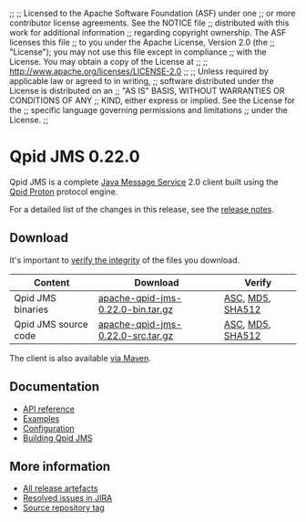 ;;
;; Licensed to the Apache Software Foundation (ASF) under one
;; or more contributor license agreements.  See the NOTICE file
;; distributed with this work for additional information
;; regarding copyright ownership.  The ASF licenses this file
;; to you under the Apache License, Version 2.0 (the
;; "License"); you may not use this file except in compliance
;; with the License.  You may obtain a copy of the License at
;; 
;;   http://www.apache.org/licenses/LICENSE-2.0
;; 
;; Unless required by applicable law or agreed to in writing,
;; software distributed under the License is distributed on an
;; "AS IS" BASIS, WITHOUT WARRANTIES OR CONDITIONS OF ANY
;; KIND, either express or implied.  See the License for the
;; specific language governing permissions and limitations
;; under the License.
;;

# Qpid JMS 0.22.0

Qpid JMS is a complete [Java Message Service][jms] 2.0 client built
using the [Qpid Proton]({{site_url}}/proton/index.html) protocol engine.

For a detailed list of the changes in this release, see the [release
notes](release-notes.html).

[jms]: http://en.wikipedia.org/wiki/Java_Message_Service

## Download

It's important to [verify the
integrity]({{site_url}}/download.html#verify-what-you-download) of the
files you download.

| Content | Download | Verify |
|---------|----------|--------|
| Qpid JMS binaries | [apache-qpid-jms-0.22.0-bin.tar.gz](http://archive.apache.org/dist/qpid/jms/0.22.0/apache-qpid-jms-0.22.0-bin.tar.gz) | [ASC](https://archive.apache.org/dist/qpid/jms/0.22.0/apache-qpid-jms-0.22.0-bin.tar.gz.asc), [MD5](https://archive.apache.org/dist/qpid/jms/0.22.0/apache-qpid-jms-0.22.0-bin.tar.gz.md5), [SHA512](https://archive.apache.org/dist/qpid/jms/0.22.0/apache-qpid-jms-0.22.0-bin.tar.gz.sha) |
| Qpid JMS source code | [apache-qpid-jms-0.22.0-src.tar.gz](http://archive.apache.org/dist/qpid/jms/0.22.0/apache-qpid-jms-0.22.0-src.tar.gz) | [ASC](https://archive.apache.org/dist/qpid/jms/0.22.0/apache-qpid-jms-0.22.0-src.tar.gz.asc), [MD5](https://archive.apache.org/dist/qpid/jms/0.22.0/apache-qpid-jms-0.22.0-src.tar.gz.md5), [SHA512](https://archive.apache.org/dist/qpid/jms/0.22.0/apache-qpid-jms-0.22.0-src.tar.gz.sha) |

The client is also available [via Maven]({{site_url}}/maven.html).

## Documentation


<div class="two-column" markdown="1">

 - [API reference](http://docs.oracle.com/javaee/7/api/javax/jms/package-summary.html)
 - [Examples](https://github.com/apache/qpid-jms/tree/0.22.0/qpid-jms-examples)
 - [Configuration](docs/index.html)
 - [Building Qpid JMS](building.html)

</div>


## More information

 - [All release artefacts](http://archive.apache.org/dist/qpid/jms/0.22.0)
 - [Resolved issues in JIRA](https://issues.apache.org/jira/issues/?jql=project+%3D+QPIDJMS+AND+fixVersion+%3D+%270.22.0%27+AND+resolution+%3D+%27fixed%27+ORDER+BY+priority+DESC)
 - [Source repository tag](https://gitbox.apache.org/repos/asf/qpid-jms.git/tree/refs/tags/0.22.0)

<script type="text/javascript">
  _deferredFunctions.push(function() {
      if ("0.22.0" === "{{current_jms_release}}") {
          _modifyCurrentReleaseLinks();
      }
  });
</script>